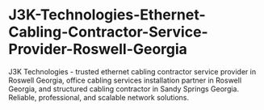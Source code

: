 # J3K-Technologies-Ethernet-Cabling-Contractor-Service-Provider-Roswell-Georgia
J3K Technologies - trusted ethernet cabling contractor service provider in Roswell Georgia, office cabling services installation partner in Roswell Georgia, and structured cabling contractor in Sandy Springs Georgia. Reliable, professional, and scalable network solutions.
